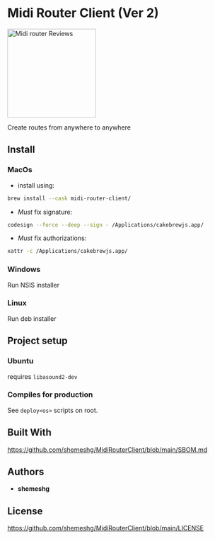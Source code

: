 # Midi Router Client (Ver 2)

<a href="https://sourceforge.net/projects/midi-router-client"><img alt="Midi router Reviews" src="https://sourceforge.net/cdn/syndication/badge_img/3211406/oss-rising-star-white?achievement=oss-rising-star&amp;r=https://sourceforge.net/p/midi-router-client/admin/files/badges"  style="width: 200px;"></a>

Create routes from anywhere to anywhere

## Install

### MacOs

* install using:
  
```bash
brew install --cask midi-router-client/
```

* *Must* fix signature:
  
```bash
codesign --force --deep --sign - /Applications/cakebrewjs.app/
```

* *Must* fix authorizations:

```bash  
xattr -c /Applications/cakebrewjs.app/
```

### Windows

Run NSIS installer

### Linux

Run deb installer

## Project setup

### Ubuntu

requires `libasound2-dev`


### Compiles for production

See `deploy<os>` scripts on root.

## Built With

<https://github.com/shemeshg/MidiRouterClient/blob/main/SBOM.md>

## Authors

* **shemeshg**

## License

<https://github.com/shemeshg/MidiRouterClient/blob/main/LICENSE>
